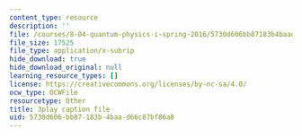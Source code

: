 ```yaml
---
content_type: resource
description: ''
file: /courses/8-04-quantum-physics-i-spring-2016/5730d606bb87183b4baad66c87bf86a8_kefsxztSX74.srt
file_size: 17525
file_type: application/x-subrip
hide_download: true
hide_download_original: null
learning_resource_types: []
license: https://creativecommons.org/licenses/by-nc-sa/4.0/
ocw_type: OCWFile
resourcetype: Other
title: 3play caption file
uid: 5730d606-bb87-183b-4baa-d66c87bf86a8
---
```


